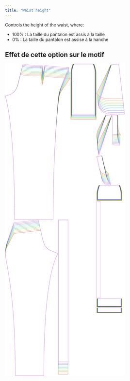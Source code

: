 ```yaml
---
title: "Waist height"
---
```


Controls the height of the waist, where:

- 100% : La taille du pantalon est assis à la taille
- 0% : La taille du pantalon est assise à la hanche

## Effet de cette option sur le motif

![Cette image montre l'effet de cette option en superposant plusieurs variantes qui ont une valeur différente pour cette option](charlie_waistheight_sample.svg "Effet de cette option sur le modèle")
